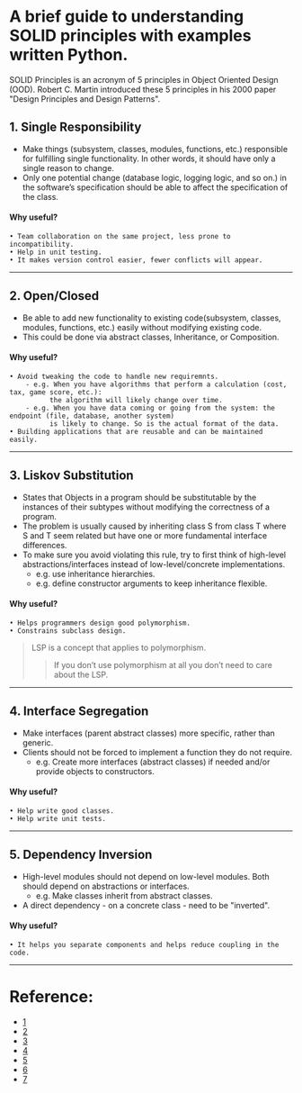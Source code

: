 # A brief guide to understanding SOLID principles with examples written Python.

SOLID Principles is an acronym of 5 principles in Object Oriented Design (OOD).
Robert C. Martin introduced these 5 principles in his 2000 paper "Design Principles and Design Patterns".

## 1. Single Responsibility
- Make things (subsystem, classes, modules, functions, etc.) responsible for fulfilling single functionality. In other words, it should have only a single reason to change.
- Only one potential change (database logic, logging logic, and so on.) in the software’s specification should be able to affect the specification of the class.

#### Why useful?
    • Team collaboration on the same project, less prone to incompatibility.
    • Help in unit testing.
    • It makes version control easier, fewer conflicts will appear.

---

## 2. Open/Closed
- Be able to add new functionality to existing code(subsystem, classes, modules, functions, etc.) easily without modifying existing code.
- This could be done via abstract classes, Inheritance, or Composition.


#### Why useful?
    • Avoid tweaking the code to handle new requiremnts.
        - e.g. When you have algorithms that perform a calculation (cost, tax, game score, etc.):
	          the algorithm will likely change over time.
        - e.g. When you have data coming or going from the system: the endpoint (file, database, another system) 
	          is likely to change. So is the actual format of the data.
    • Building applications that are reusable and can be maintained easily.

---

## 3. Liskov Substitution
- States that Objects in a program should be substitutable by the instances of their subtypes without modifying the correctness of a program.
- The problem is usually caused by inheriting class S from class T where S and T seem related but have one or more fundamental interface differences.
- To make sure you avoid violating this rule, try to first think of high-level abstractions/interfaces instead of low-level/concrete implementations.
    - e.g. use inheritance hierarchies.
    - e.g. define constructor arguments to keep inheritance flexible.

#### Why useful?
    • Helps programmers design good polymorphism. 
    • Constrains subclass design.

> LSP is a concept that applies to polymorphism. 
>> If you don’t use polymorphism at all you don’t need to care about the LSP.

---

## 4. Interface Segregation
- Make interfaces (parent abstract classes) more specific, rather than generic.
- Clients should not be forced to implement a function they do not require.
    - e.g. Create more interfaces (abstract classes) if needed and/or provide objects to constructors.

#### Why useful?
    • Help write good classes.
    • Help write unit tests.
---

## 5. Dependency Inversion
- High-level modules should not depend on low-level modules. Both should depend on abstractions or interfaces.
    - e.g. Make classes inherit from abstract classes.
- A direct dependency - on a concrete class - need to be "inverted".

#### Why useful?
    • It helps you separate components and helps reduce coupling in the code.

---

# Reference: 
- [1](https://www.infoworld.com/article/2953976/realize-the-open-closed-principle-using-abstractions.html)
- [2](https://www.freecodecamp.org/news/solid-principles-explained-in-plain-english/)
- [3](https://www.youtube.com/watch?v=pTB30aXS77U)
- [4](https://www.stevebrownlee.com/open-closed-principle-practical-example/)
- [5](https://www.pythonforeveryone.com/articles/liskov-substitution-principle-python.html)
- [6](https://openclassrooms.com/en/courses/6900866-write-maintainable-python-code/7010225-l-for-the-liskov-substitution-principle)
- [7](https://www.linisnil.com/articles/python-dependency-inversion-principle/)
	

